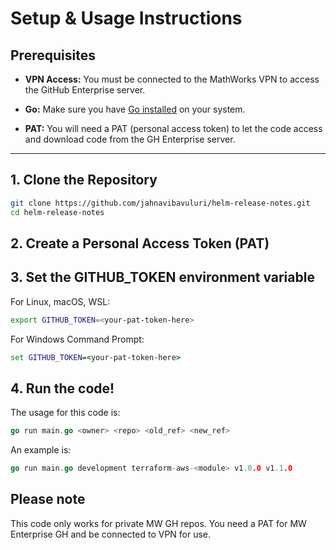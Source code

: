 # Setup & Usage Instructions 

## Prerequisites

- **VPN Access:**
You must be connected to the MathWorks VPN to access the GitHub Enterprise server.

- **Go:**
Make sure you have [Go installed](https://go.dev/doc/install) on your system.

- **PAT:**
You will need a PAT (personal access token) to let the code access and download code from the GH Enterprise server.

---

## 1. Clone the Repository

```sh
git clone https://github.com/jahnavibavuluri/helm-release-notes.git
cd helm-release-notes
```

## 2. Create a Personal Access Token (PAT)

## 3. Set the GITHUB_TOKEN environment variable

For Linux, macOS, WSL:
```sh
export GITHUB_TOKEN=<your-pat-token-here>
```

For Windows Command Prompt:

```cmd
set GITHUB_TOKEN=<your-pat-token-here>
```

## 4. Run the code!

The usage for this code is: 
```go
go run main.go <owner> <repo> <old_ref> <new_ref>
```

An example is: 
```go
go run main.go development terraform-aws-<module> v1.0.0 v1.1.0
```

## Please note
This code only works for private MW GH repos. You need a PAT for MW Enterprise GH and be connected to VPN for use.
